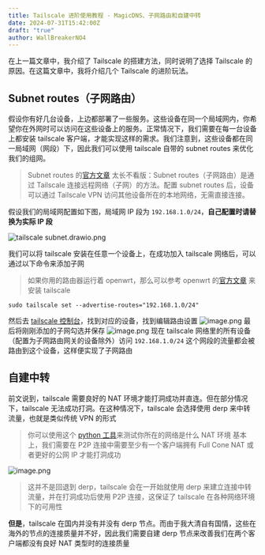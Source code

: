 ```yaml
---
title: Tailscale 进阶使用教程 - MagicDNS、子网路由和自建中转
date: 2024-07-31T15:42:00Z
draft: "true"
author: WallBreakerNO4
---
```


在上一篇文章中，我介绍了 Tailscale 的搭建方法，同时说明了选择 Tailscale 的原因。在这篇文章中，我将介绍几个 Tailscale 的进阶玩法。

## Subnet routes（子网路由）

假设你有好几台设备，上边都部署了一些服务。这些设备在同一个局域网内，你希望你在外网时可以访问在这些设备上的服务。正常情况下，我们需要在每一台设备上都安装 tailscale 客户端，才能实现这样的需求。我们注意到，这些设备都在同一局域网（网段）下，因此我们可以使用 tailscale 自带的 subnet routes 来优化我们的组网。

> Subnet routes 的[官方文章](https://tailscale.com/kb/1019/subnets)
> 太长不看版：Subnet routes（子网路由）是通过 Tailscale 连接远程网络（子网）的方法。配置 subnet routes 后，设备可以通过 Tailscale VPN 访问其他设备所在的本地网络，无需直接连接。

假设我们的局域网配置如下图，局域网 IP 段为 `192.168.1.0/24`，**自己配置时请替换为实际 IP 段**

![tailscale subnet.drawio.png](https://image.wall-breaker-no4.xyz/imgs/202410111635185.png)

我们可以将 tailscale 安装在任意一个设备上，在成功加入 tailscale 网络后，可以通过以下命令来添加子网

> 如果你用的路由器运行着 openwrt，那么可以参考 openwrt 的[官方文章](https://openwrt.org/docs/guide-user/services/vpn/tailscale/start) 来安装 tailscale

```shell
sudo tailscale set --advertise-routes="192.168.1.0/24"
```

然后去 [tailscale 控制台](https://login.tailscale.com/admin/machines)，找到对应的设备，找到编辑路由设置
![image.png](https://image.wall-breaker-no4.xyz/imgs/202410111644921.png#center)
最后将刚刚添加的子网勾选并保存
![image.png](https://image.wall-breaker-no4.xyz/imgs/202410111648375.png#center)
现在 tailscale 网络里的所有设备（配置为子网路由网关的设备除外）访问 `192.168.1.0/24` 这个网段的流量都会被路由到这个设备，这样便实现了子网路由

## 自建中转

前文说到，tailscale 需要良好的 NAT 环境才能打洞成功并直连。但在部分情况下，tailscale 无法成功打洞。在这种情况下，tailscale 会选择使用 derp 来中转流量，也就是类似传统 VPN 的形式

> 你可以使用这个 [python 工具](https://pypi.org/project/yapystun/)来测试你所在的网络是什么 NAT 环境
> 基本上，我们需要在 P2P 连接中需要至少有一个客户端拥有 Full Cone NAT 或者更好的公网 IP 才能打洞成功

![image.png](https://image.wall-breaker-no4.xyz/imgs/20240620000934.png#center)

> 这并不是回退到 derp，tailscale 会在一开始就使用 derp 来建立连接中转流量，并在打洞成功后使用 P2P 连接，这保证了 tailscale 在各种网络环境下的可用性

**但是**，tailscale 在国内并没有并没有 derp 节点。而由于我大清自有国情，这些在海外的节点的连接质量并不好，因此我们需要自建 derp 节点来改善我们在两个客户端都没有良好 NAT 类型时的连接质量